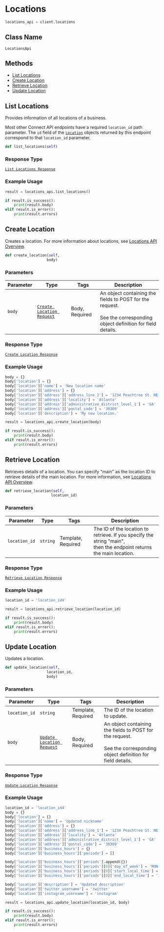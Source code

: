 # Locations

```python
locations_api = client.locations
```

## Class Name

`LocationsApi`

## Methods

* [List Locations](/doc/locations.md#list-locations)
* [Create Location](/doc/locations.md#create-location)
* [Retrieve Location](/doc/locations.md#retrieve-location)
* [Update Location](/doc/locations.md#update-location)

## List Locations

Provides information of all locations of a business.

Most other Connect API endpoints have a required `location_id` path parameter.
The `id` field of the [`Location`](#type-location) objects returned by this
endpoint correspond to that `location_id` parameter.

```python
def list_locations(self)
```

### Response Type

[`List Locations Response`](/doc/models/list-locations-response.md)

### Example Usage

```python
result = locations_api.list_locations()

if result.is_success():
    print(result.body)
elif result.is_error():
    print(result.errors)
```

## Create Location

Creates a location.
For more information about locations, see [Locations API Overview](https://developer.squareup.com/docs/locations-api).

```python
def create_location(self,
                   body)
```

### Parameters

| Parameter | Type | Tags | Description |
|  --- | --- | --- | --- |
| `body` | [`Create Location Request`](/doc/models/create-location-request.md) | Body, Required | An object containing the fields to POST for the request.<br><br>See the corresponding object definition for field details. |

### Response Type

[`Create Location Response`](/doc/models/create-location-response.md)

### Example Usage

```python
body = {}
body['location'] = {}
body['location']['name'] = 'New location name'
body['location']['address'] = {}
body['location']['address']['address_line_1'] = '1234 Peachtree St. NE'
body['location']['address']['locality'] = 'Atlanta'
body['location']['address']['administrative_district_level_1'] = 'GA'
body['location']['address']['postal_code'] = '30309'
body['location']['description'] = 'My new location.'

result = locations_api.create_location(body)

if result.is_success():
    print(result.body)
elif result.is_error():
    print(result.errors)
```

## Retrieve Location

Retrieves details of a location. You can specify "main" 
as the location ID to retrieve details of the 
main location. For more information, 
see [Locations API Overview](https://developer.squareup.com/docs/docs/locations-api).

```python
def retrieve_location(self,
                     location_id)
```

### Parameters

| Parameter | Type | Tags | Description |
|  --- | --- | --- | --- |
| `location_id` | `string` | Template, Required | The ID of the location to retrieve. If you specify the string "main",<br>then the endpoint returns the main location. |

### Response Type

[`Retrieve Location Response`](/doc/models/retrieve-location-response.md)

### Example Usage

```python
location_id = 'location_id4'

result = locations_api.retrieve_location(location_id)

if result.is_success():
    print(result.body)
elif result.is_error():
    print(result.errors)
```

## Update Location

Updates a location.

```python
def update_location(self,
                   location_id,
                   body)
```

### Parameters

| Parameter | Type | Tags | Description |
|  --- | --- | --- | --- |
| `location_id` | `string` | Template, Required | The ID of the location to update. |
| `body` | [`Update Location Request`](/doc/models/update-location-request.md) | Body, Required | An object containing the fields to POST for the request.<br><br>See the corresponding object definition for field details. |

### Response Type

[`Update Location Response`](/doc/models/update-location-response.md)

### Example Usage

```python
location_id = 'location_id4'
body = {}
body['location'] = {}
body['location']['name'] = 'Updated nickname'
body['location']['address'] = {}
body['location']['address']['address_line_1'] = '1234 Peachtree St. NE'
body['location']['address']['locality'] = 'Atlanta'
body['location']['address']['administrative_district_level_1'] = 'GA'
body['location']['address']['postal_code'] = '30309'
body['location']['business_hours'] = {}
body['location']['business_hours']['periods'] = []

body['location']['business_hours']['periods'].append({})
body['location']['business_hours']['periods'][0]['day_of_week'] = 'MON'
body['location']['business_hours']['periods'][0]['start_local_time'] = '09:00'
body['location']['business_hours']['periods'][0]['end_local_time'] = '17:00'

body['location']['description'] = 'Updated description'
body['location']['twitter_username'] = 'twitter'
body['location']['instagram_username'] = 'instagram'

result = locations_api.update_location(location_id, body)

if result.is_success():
    print(result.body)
elif result.is_error():
    print(result.errors)
```

